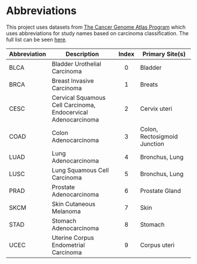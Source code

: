 # Abbreviations

This project uses datasets from [The Cancer Genome Atlas Program](https://www.cancer.gov/ccg/research/genome-sequencing/tcga)
which uses abbreviations for study names based on carcinoma classification. The full list can be seen
[here](https://gdc.cancer.gov/resources-tcga-users/tcga-code-tables/tcga-study-abbreviations).

| Abbreviation | Description                                                        | Index | Primary Site(s)              |
|--------------|--------------------------------------------------------------------|:-----:|------------------------------|
| BLCA         | Bladder Urothelial Carcinoma                                       |   0   | Bladder                      |
| BRCA         | Breast Invasive Carcinoma                                          |   1   | Breats                       |
| CESC         | Cervical Squamous Cell Carcinoma, <br> Endocervical Adenocarcinoma |   2   | Cervix uteri                 |
| COAD         | Colon Adenocarcinoma                                               |   3   | Colon, Rectosigmoid Junction |
| LUAD         | Lung Adenocarcinoma                                                |   4   | Bronchus, Lung               |
| LUSC         | Lung Squamous Cell Carcinoma                                       |   5   | Bronchus, Lung               |
| PRAD         | Prostate Adenocarcinoma                                            |   6   | Prostate Gland               |
| SKCM         | Skin Cutaneous Melanoma                                            |   7   | Skin                         |
| STAD         | Stomach Adenocarcinoma                                             |   8   | Stomach                      |
| UCEC         | Uterine Corpus Endometrial Carcinoma                               |   9   | Corpus uteri                 |               

